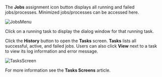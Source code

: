 ---
---

The **Jobs** <span class="material-icons">assignment</span> icon button displays all running and failed jobs/processes. Minimized jobs/processes can be accessed here.

![JobsMenu](/images/SCALE/JobsMenu.png "TrueNAS SCALE Task Manager")

Click on a running task to display the dialog window for that running task.

Click the **History** button to open the **Tasks** screen. **Tasks** lists all successful, active, and failed jobs. Users can also click **View** next to a task to view its log information and error message.

![TasksScreen](/images/SCALE/TasksScreen.png "Tasks Screen")

For more information see the **Tasks Screens** article.

